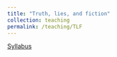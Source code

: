 ```yaml
---
title: "Truth, lies, and fiction"
collection: teaching
permalink: /teaching/TLF
---
```

[Syllabus](../assets/TLF.pdf)

